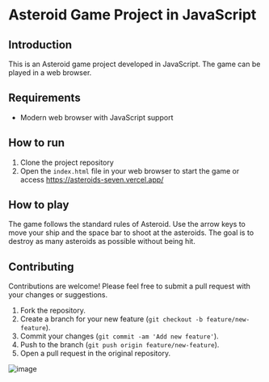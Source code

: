 # Asteroid Game Project in JavaScript

## Introduction

This is an Asteroid game project developed in JavaScript. The game can be played in a web browser.

## Requirements

- Modern web browser with JavaScript support

## How to run

1. Clone the project repository
2. Open the `index.html` file in your web browser to start the game or access https://asteroids-seven.vercel.app/

## How to play

The game follows the standard rules of Asteroid. Use the arrow keys to move your ship and the space bar to shoot at the asteroids. The goal is to destroy as many asteroids as possible without being hit.

## Contributing

Contributions are welcome! Please feel free to submit a pull request with your changes or suggestions.
1. Fork the repository.
2. Create a branch for your new feature (`git checkout -b feature/new-feature`).
3. Commit your changes (`git commit -am 'Add new feature'`).
4. Push to the branch (`git push origin feature/new-feature`).
5. Open a pull request in the original repository.

![image](https://user-images.githubusercontent.com/79222545/229266489-2c11cf11-d2f2-4ef6-a449-d848059fb59f.png)

